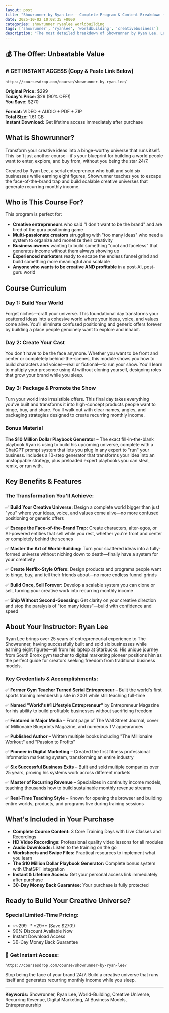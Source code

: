 ```yaml
---
layout: post
title: "Showrunner by Ryan Lee - Complete Program & Content Breakdown (2025)"
date: 2025-10-02 10:08:35 +0000
categories: showrunner ryanlee worldbuilding
tags: ['showrunner', 'ryanlee', 'worldbuilding', 'creativebusiness']
description: "The most detailed breakdown of Showrunner by Ryan Lee. Learn creative universe building with 3 days of training, bonus materials, and recurring revenue expertise."
---
```



## 💰 The Offer: Unbeatable Value

### 🔥 GET INSTANT ACCESS (Copy & Paste Link Below)
`https://coursesdrop.com/course/showrunner-by-ryan-lee/`

**Original Price:** $299  
**Today's Price:** $29 (90% OFF!)  
**You Save:** $270  

**Format:** VIDEO + AUDIO + PDF + ZIP  
**Total Size:** 1.61 GB  
**Instant Download:** Get lifetime access immediately after purchase

## What is Showrunner?

Transform your creative ideas into a binge-worthy universe that runs itself. This isn't just another course—it's your blueprint for building a world people want to enter, explore, and buy from, without you being the star 24/7.

Created by Ryan Lee, a serial entrepreneur who built and sold six businesses while earning eight figures, Showrunner teaches you to escape the face-of-the-brand trap and build scalable creative universes that generate recurring monthly income.

## Who is This Course For?

This program is perfect for:

- **Creative entrepreneurs** who said "I don't want to be the brand" and are tired of the guru positioning game
- **Multi-passionate creators** struggling with "too many ideas" who need a system to organize and monetize their creativity
- **Business owners** wanting to build something "cool and faceless" that generates income without them always showing up
- **Experienced marketers** ready to escape the endless funnel grind and build something more meaningful and scalable
- **Anyone who wants to be creative AND profitable** in a post-AI, post-guru world

## Course Curriculum

### Day 1: Build Your World
Forget niches—craft your universe. This foundational day transforms your scattered ideas into a cohesive world where your ideas, voice, and values come alive. You'll eliminate confused positioning and generic offers forever by building a place people genuinely want to explore and inhabit.

### Day 2: Create Your Cast
You don't have to be the face anymore. Whether you want to be front and center or completely behind-the-scenes, this module shows you how to build characters and voices—real or fictional—to run your show. You'll learn to multiply your presence using AI without cloning yourself, designing roles that grow your brand while you sleep.

### Day 3: Package & Promote the Show
Turn your world into irresistible offers. This final day takes everything you've built and transforms it into high-concept products people want to binge, buy, and share. You'll walk out with clear names, angles, and packaging strategies designed to create recurring monthly income.

### Bonus Material
**The $10 Million Dollar Playbook Generator** – The exact fill-in-the-blank playbook Ryan is using to build his upcoming universe, complete with a ChatGPT prompt system that lets you plug in any expert to "run" your business. Includes a 10-step generator that transforms your idea into an unstoppable strategy, plus preloaded expert playbooks you can steal, remix, or run with.

## Key Benefits & Features

### The Transformation You'll Achieve:

✅ **Build Your Creative Universe:** Design a complete world bigger than just "you" where your ideas, voice, and values come alive—no more confused positioning or generic offers

✅ **Escape the Face-of-the-Brand Trap:** Create characters, alter-egos, or AI-powered entities that sell while you rest, whether you're front and center or completely behind the scenes

✅ **Master the Art of World-Building:** Turn your scattered ideas into a fully-formed universe without niching down to death—finally have a system for your creativity

✅ **Create Netflix-Style Offers:** Design products and programs people want to binge, buy, and tell their friends about—no more endless funnel grinds

✅ **Build Once, Sell Forever:** Develop a scalable system you can clone or sell, turning your creative work into recurring monthly income

✅ **Ship Without Second-Guessing:** Get clarity on your creative direction and stop the paralysis of "too many ideas"—build with confidence and speed

## About Your Instructor: Ryan Lee

Ryan Lee brings over 25 years of entrepreneurial experience to The Showrunner, having successfully built and sold six businesses while earning eight figures—all from his laptop at Starbucks. His unique journey from South Bronx gym teacher to digital marketing pioneer positions him as the perfect guide for creators seeking freedom from traditional business models.

### Key Credentials & Accomplishments:

✅ **Former Gym Teacher Turned Serial Entrepreneur** – Built the world's first sports training membership site in 2001 while still teaching full-time

✅ **Named "World's #1 Lifestyle Entrepreneur"** by Entrepreneur Magazine for his ability to build profitable businesses without sacrificing freedom

✅ **Featured in Major Media** – Front page of The Wall Street Journal, cover of Millionaire Blueprints Magazine, and numerous TV appearances

✅ **Published Author** – Written multiple books including "The Millionaire Workout" and "Passion to Profits"

✅ **Pioneer in Digital Marketing** – Created the first fitness professional information marketing system, transforming an entire industry

✅ **Six Successful Business Exits** – Built and sold multiple companies over 25 years, proving his systems work across different markets

✅ **Master of Recurring Revenue** – Specializes in continuity income models, teaching thousands how to build sustainable monthly revenue streams

✅ **Real-Time Teaching Style** – Known for opening the browser and building entire worlds, products, and programs live during training sessions

## What's Included in Your Purchase

- **Complete Course Content:** 3 Core Training Days with Live Classes and Recordings
- **HD Video Recordings:** Professional quality video lessons for all modules
- **Audio Downloads:** Listen to the training on the go
- **Worksheets and Swipe Files:** Practical resources to implement what you learn
- **The $10 Million Dollar Playbook Generator:** Complete bonus system with ChatGPT integration
- **Instant & Lifetime Access:** Get your personal access link immediately after purchase
- **30-Day Money Back Guarantee:** Your purchase is fully protected

## Ready to Build Your Creative Universe?

### Special Limited-Time Pricing:
- ~~$299~~ **$29** (Save $270!)
- 90% Discount Available Now
- Instant Download Access
- 30-Day Money Back Guarantee

### 🚀 **Get Instant Access:**
`https://coursesdrop.com/course/showrunner-by-ryan-lee/`

Stop being the face of your brand 24/7. Build a creative universe that runs itself and generates recurring monthly income while you sleep.

---

**Keywords:** Showrunner, Ryan Lee, World-Building, Creative Universe, Recurring Revenue, Digital Marketing, AI Business Models, Entrepreneurship